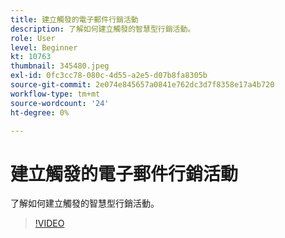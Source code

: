 ```yaml
---
title: 建立觸發的電子郵件行銷活動
description: 了解如何建立觸發的智慧型行銷活動。
role: User
level: Beginner
kt: 10763
thumbnail: 345480.jpeg
exl-id: 0fc3cc78-080c-4d55-a2e5-d07b8fa8305b
source-git-commit: 2e074e845657a0841e762dc3d7f8358e17a4b720
workflow-type: tm+mt
source-wordcount: '24'
ht-degree: 0%

---
```


# 建立觸發的電子郵件行銷活動

了解如何建立觸發的智慧型行銷活動。

>[!VIDEO](https://video.tv.adobe.com/v/345480/?quality=12&learn=on)
